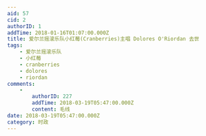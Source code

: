 ```yaml
---
aid: 57
cid: 2
authorID: 1
addTime: 2018-01-16T01:07:00.000Z
title: 爱尔兰摇滚乐队小红莓(Cranberries)主唱 Dolores O'Riordan 去世
tags:
    - 爱尔兰摇滚乐队
    - 小红莓
    - cranberries
    - dolores
    - riordan
comments:
    -
        authorID: 227
        addTime: 2018-03-19T05:47:00.000Z
        content: 毛线
date: 2018-03-19T05:47:00.000Z
category: 时政
---
```



